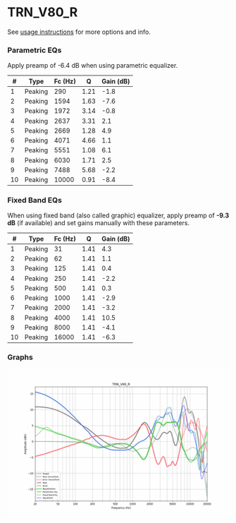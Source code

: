 # TRN_V80_R
See [usage instructions](https://github.com/jaakkopasanen/AutoEq#usage) for more options and info.

### Parametric EQs
Apply preamp of -6.4 dB when using parametric equalizer.

|   # | Type    |   Fc (Hz) |    Q |   Gain (dB) |
|-----|---------|-----------|------|-------------|
|   1 | Peaking |       290 | 1.21 |        -1.8 |
|   2 | Peaking |      1594 | 1.63 |        -7.6 |
|   3 | Peaking |      1972 | 3.14 |        -0.8 |
|   4 | Peaking |      2637 | 3.31 |         2.1 |
|   5 | Peaking |      2669 | 1.28 |         4.9 |
|   6 | Peaking |      4071 | 4.66 |         1.1 |
|   7 | Peaking |      5551 | 1.08 |         6.1 |
|   8 | Peaking |      6030 | 1.71 |         2.5 |
|   9 | Peaking |      7488 | 5.68 |        -2.2 |
|  10 | Peaking |     10000 | 0.91 |        -8.4 |

### Fixed Band EQs
When using fixed band (also called graphic) equalizer, apply preamp of **-9.3 dB** (if available) and set gains manually with these parameters.

|   # | Type    |   Fc (Hz) |    Q |   Gain (dB) |
|-----|---------|-----------|------|-------------|
|   1 | Peaking |        31 | 1.41 |         4.3 |
|   2 | Peaking |        62 | 1.41 |         1.1 |
|   3 | Peaking |       125 | 1.41 |         0.4 |
|   4 | Peaking |       250 | 1.41 |        -2.2 |
|   5 | Peaking |       500 | 1.41 |         0.3 |
|   6 | Peaking |      1000 | 1.41 |        -2.9 |
|   7 | Peaking |      2000 | 1.41 |        -3.2 |
|   8 | Peaking |      4000 | 1.41 |        10.5 |
|   9 | Peaking |      8000 | 1.41 |        -4.1 |
|  10 | Peaking |     16000 | 1.41 |        -6.3 |

### Graphs
![](./TRN_V80_R.png)
